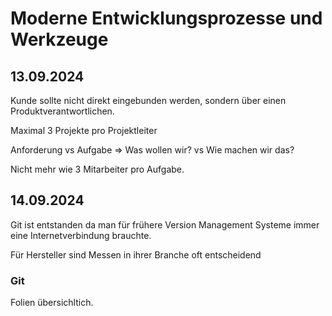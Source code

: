 # Moderne Entwicklungsprozesse und Werkzeuge

## 13.09.2024

Kunde sollte nicht direkt eingebunden werden, sondern über einen Produktverantwortlichen.

Maximal 3 Projekte pro Projektleiter

Anforderung vs Aufgabe => Was wollen wir? vs Wie machen wir das?

Nicht mehr wie 3 Mitarbeiter pro Aufgabe.

## 14.09.2024

Git ist entstanden da man für frühere Version Management Systeme immer eine Internetverbindung brauchte.

Für Hersteller sind Messen in ihrer Branche oft entscheidend

### Git

Folien übersichltich.
